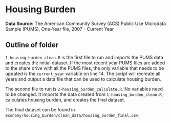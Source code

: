 # Housing Burden

**Data Source:** The American Community Survey (ACS) Public Use Microdata Sample (PUMS), One-Year file, 2007 - Current Year

## Outline of folder

`1-housing_burden_clean.R` is the first file to run and imports the PUMS data and creates the initial dataset. If the most recent year PUMS files are added to the share drive with all the PUMS files, the only variable that needs to be updated is the `current_year` variable on line 14. The script will recreate all years and output a data file that can be used to calculate housing burden.

The second file to run is `2-housing_burden_calculate.R`. No variables need to be changed. It imports the data created from `1-housing_burden_clean.R`, calculates housing burden, and creates the final dataset.

The final dataset can be found in `economy/housing_burden/clean_data/housing_burden_final.csv`.
